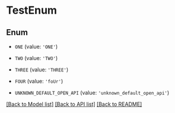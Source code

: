 # TestEnum


## Enum

* `ONE` (value: `'ONE'`)

* `TWO` (value: `'TWO'`)

* `THREE` (value: `'THREE'`)

* `FOUR` (value: `'foUr'`)

* `UNKNOWN_DEFAULT_OPEN_API` (value: `'unknown_default_open_api'`)

[[Back to Model list]](../README.md#documentation-for-models) [[Back to API list]](../README.md#documentation-for-api-endpoints) [[Back to README]](../README.md)


